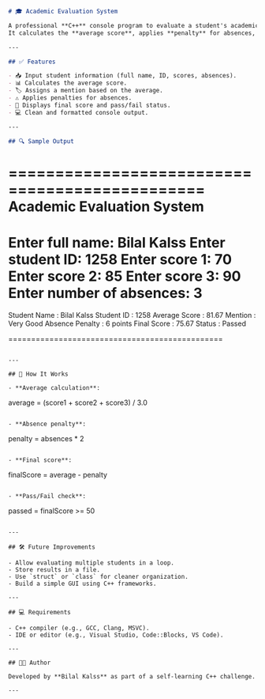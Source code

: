 
```markdown
# 🎓 Academic Evaluation System

A professional **C++** console program to evaluate a student's academic performance based on three grades and the number of absences.  
It calculates the **average score**, applies **penalty** for absences, and determines the **final result** with a mention.

---

## ✅ Features

- 📥 Input student information (full name, ID, scores, absences).
- 📊 Calculates the average score.
- 🏷️ Assigns a mention based on the average.
- ⚠️ Applies penalties for absences.
- 🎯 Displays final score and pass/fail status.
- 💻 Clean and formatted console output.

---

## 🔍 Sample Output

```

\===============================================
Academic Evaluation System
==========================

Enter full name: Bilal Kalss
Enter student ID: 1258
Enter score 1: 70
Enter score 2: 85
Enter score 3: 90
Enter number of absences: 3
===========================

Student Name      : Bilal Kalss
Student ID        : 1258
Average Score     : 81.67
Mention           : Very Good
Absence Penalty   : 6 points
Final Score       : 75.67
Status            : Passed

\===============================================

```

---

## 🧠 How It Works

- **Average calculation**:
```

average = (score1 + score2 + score3) / 3.0

```

- **Absence penalty**:
```

penalty = absences \* 2

```

- **Final score**:
```

finalScore = average - penalty

```

- **Pass/Fail check**:
```

passed = finalScore >= 50

```

---

## 🛠️ Future Improvements

- Allow evaluating multiple students in a loop.
- Store results in a file.
- Use `struct` or `class` for cleaner organization.
- Build a simple GUI using C++ frameworks.

---

## 💻 Requirements

- C++ compiler (e.g., GCC, Clang, MSVC).
- IDE or editor (e.g., Visual Studio, Code::Blocks, VS Code).

---

## 👨‍💻 Author

Developed by **Bilal Kalss** as part of a self-learning C++ challenge.

---
```


